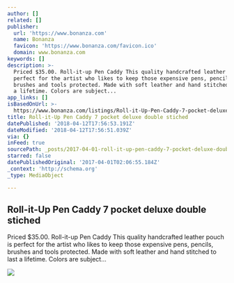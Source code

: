 ```yaml
---
author: []
related: []
publisher:
  url: 'https://www.bonanza.com'
  name: Bonanza
  favicon: 'https://www.bonanza.com/favicon.ico'
  domain: www.bonanza.com
keywords: []
description: >-
  Priced $35.00. Roll-it-up Pen Caddy This quality handcrafted leather pouch is
  perfect for the artist who likes to keep those expensive pens, pencils,
  brushes and tools protected. Made with soft leather and hand stitched to last
  a lifetime. Colors are subject...
app_links: []
isBasedOnUrl: >-
  https://www.bonanza.com/listings/Roll-it-Up-Pen-Caddy-7-pocket-deluxe-double-stiched/298686108
title: Roll-it-Up Pen Caddy 7 pocket deluxe double stiched
datePublished: '2018-04-12T17:56:53.191Z'
dateModified: '2018-04-12T17:56:51.039Z'
via: {}
inFeed: true
sourcePath: _posts/2017-04-01-roll-it-up-pen-caddy-7-pocket-deluxe-double-stiched.md
starred: false
datePublishedOriginal: '2017-04-01T02:06:55.184Z'
_context: 'http://schema.org'
_type: MediaObject

---
```

<article style=""><h1>Roll-it-Up Pen Caddy 7 pocket deluxe double stiched</h1><p>Priced $35.00. Roll-it-up Pen Caddy This quality handcrafted leather pouch is perfect for the artist who likes to keep those expensive pens, pencils, brushes and tools protected. Made with soft leather and hand stitched to last a lifetime. Colors are subject...</p><img src="https://images.bonanzastatic.com/afu/images/2531/5674/96/DSC_0379.JPG" /></article>